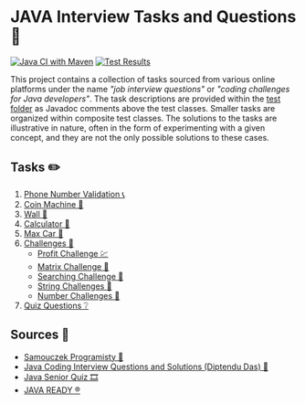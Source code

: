 # JAVA Interview Tasks and Questions 🧩

[![Java CI with Maven](https://github.com/mperor/java-interview-tasks/actions/workflows/maven.yml/badge.svg)](https://github.com/mperor/java-interview-tasks/actions/workflows/maven.yml)
[![Test Results](https://gist.githubusercontent.com/mperor/8c7b2545d44372da8b8153cae323b205/raw/badge.svg)](src/test/java/pl/mperor/interview/tasks)

This project contains a collection of tasks sourced from various online platforms under the name *"job interview
questions"* or *"coding challenges for Java developers"*.
The task descriptions are provided within the [test folder](src/test/java/pl/mperor/interview/tasks) as Javadoc comments
above the test classes. Smaller tasks are organized within composite test classes.
The solutions to the tasks are illustrative in nature, often in the form of experimenting with a given concept, and they
are not the only possible solutions to these cases.

## Tasks ✏️

1. [Phone Number Validation 📞](src/test/java/pl/mperor/interview/tasks/validator/PhoneNumberValidatorTest.java)
2. [Coin Machine 🏦](src/test/java/pl/mperor/interview/tasks/coin/CoinMachineTest.java)
3. [Wall 🧱](src/test/java/pl/mperor/interview/tasks/structure/WallTest.java)
4. [Calculator 🧮](src/test/java/pl/mperor/interview/tasks/calculator/CalculatorTest.java)
5. [Max Car 🚗](src/test/java/pl/mperor/interview/tasks/car/CarTest.java)
6. [Challenges 💪](src/test/java/pl/mperor/interview/tasks/challenge)
    * [Profit Challenge 💹](src/test/java/pl/mperor/interview/tasks/challenge/ProfitChallengeTest.java)
    * [Matrix Challenge 🔢](src/test/java/pl/mperor/interview/tasks/challenge/MatrixChallengeTest.java)
    * [Searching Challenge 🧾](src/test/java/pl/mperor/interview/tasks/challenge/SearchingChallengeTest.java)
    * [String Challenges 🔡](src/test/java/pl/mperor/interview/tasks/challenge/StringChallengeTest.java)
    * [Number Challenges 🔢](src/test/java/pl/mperor/interview/tasks/challenge/NumberChallengeTest.java)
7. [Quiz Questions ❔](src/test/java/pl/mperor/interview/tasks/QuizQuestionsTest.java)

## Sources 🔗

- [Samouczek Programisty 🧠](https://www.samouczekprogramisty.pl/strefa-zadaniowa/)
- [Java Coding Interview Questions and Solutions (Diptendu Das) 💬](https://diptendud.medium.com/java-coding-interview-questions-and-solutions-8eae5cca91d)
- [Java Senior Quiz 🎞️](https://youtube.com/playlist?list=PLO5muTI694A5yRrEDNY1czqEUVbYHG_AH&si=KteWFowVcOSTQ8F-)
- [JAVA READY ®️](https://javaready.pl/)